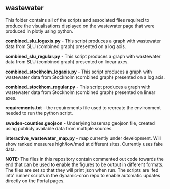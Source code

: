 ## wastewater

This folder contains all of the scripts and associated files required to produce the visualisations displayed on the wastewater page that were produced in plotly using python.

**combined_slu_logaxis.py** - This script produces a graph with wastewater data from SLU (combined graph) presented on a log axis.

**combined_slu_regular.py** - This script produces a graph with wastewater data from SLU (combined graph) presented on linear axes.

**combined_stockholm_logaxis.py** - This script produces a graph with wastewater data from Stockholm (combined graph) presented on a log axis.

**combined_stockhom_regular.py** - This script produces a graph with wastewater data from Stockholm (combined graph) presented on linear axes.

**requirements.txt** - the requirements file used to recreate the environment needed to run the python script.

**sweden-counties.geojson** - Underlying basemap geojson file, created using publicly available data from multiple sources.

**interactive_wastewater_map.py** - map currently under development. Will show ranked measures high/low/med at different sites. Currently uses fake data.

**NOTE:** The files in this repository contain commented out code towards the end that can be used to enable the figures to be output in different formats. The files are set so that they will print json when run. The scripts are 'fed into' runner scripts in the dynamic-cron repo to enable automatic updates directly on the Portal pages.